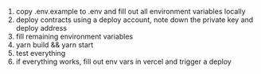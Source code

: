 1. copy .env.example to .env and fill out all environment variables locally
2. deploy contracts using a deploy account, note down the private key and deploy address
3. fill remaining environment variables
4. yarn build && yarn start
5. test everything
6. if everything works, fill out env vars in vercel and trigger a deploy

